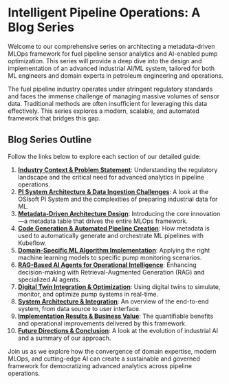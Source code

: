 # Intelligent Pipeline Operations: A Blog Series

Welcome to our comprehensive series on architecting a metadata-driven MLOps framework for fuel pipeline sensor analytics and AI-enabled pump optimization. This series will provide a deep dive into the design and implementation of an advanced industrial AI/ML system, tailored for both ML engineers and domain experts in petroleum engineering and operations.

The fuel pipeline industry operates under stringent regulatory standards and faces the immense challenge of managing massive volumes of sensor data. Traditional methods are often insufficient for leveraging this data effectively. This series explores a modern, scalable, and automated framework that bridges this gap.

## Blog Series Outline

Follow the links below to explore each section of our detailed guide:

1.  **[Industry Context & Problem Statement](./01_industry_context.md)**: Understanding the regulatory landscape and the critical need for advanced analytics in pipeline operations.
2.  **[PI System Architecture & Data Ingestion Challenges](./02_pi_system_architecture.md)**: A look at the OSIsoft PI System and the complexities of preparing industrial data for ML.
3.  **[Metadata-Driven Architecture Design](./03_metadata_driven_architecture.md)**: Introducing the core innovation—a metadata table that drives the entire MLOps framework.
4.  **[Code Generation & Automated Pipeline Creation](./04_code_generation_and_automation.md)**: How metadata is used to automatically generate and orchestrate ML pipelines with Kubeflow.
5.  **[Domain-Specific ML Algorithm Implementation](./05_domain_specific_ml.md)**: Applying the right machine learning models to specific pump monitoring scenarios.
6.  **[RAG-Based AI Agents for Operational Intelligence](./06_rag_ai_agents.md)**: Enhancing decision-making with Retrieval-Augmented Generation (RAG) and specialized AI agents.
7.  **[Digital Twin Integration & Optimization](./07_digital_twin_integration.md)**: Using digital twins to simulate, monitor, and optimize pump systems in real-time.
8.  **[System Architecture & Integration](./08_system_architecture.md)**: An overview of the end-to-end system, from data source to user interface.
9.  **[Implementation Results & Business Value](./09_business_value.md)**: The quantifiable benefits and operational improvements delivered by this framework.
10. **[Future Directions & Conclusion](./10_future_and_conclusion.md)**: A look at the evolution of industrial AI and a summary of our approach.

Join us as we explore how the convergence of domain expertise, modern MLOps, and cutting-edge AI can create a sustainable and governed framework for democratizing advanced analytics across pipeline operations.
